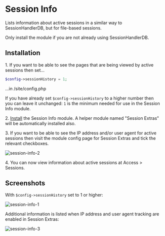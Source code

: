 # Session Info

Lists information about active sessions in a similar way to SessionHandlerDB, but for file-based sessions.

Only install the module if you are not already using SessionHandlerDB.

## Installation

1\. If you want to be able to see the pages that are being viewed by active sessions then set...

```php
$config->sessionHistory = 1;
```
...in /site/config.php

If you have already set `$config->sessionHistory` to a higher number then you can leave it unchanged: `1` is the minimum needed for use in the Session Info module.

2\. [Install](http://modules.processwire.com/install-uninstall/) the Session Info module. A helper module named "Session Extras" will be automatically installed also.

3\. If you want to be able to see the IP address and/or user agent for active sessions then visit the module config page for Session Extras and tick the relevant checkboxes.

![session-info-2](https://github.com/Toutouwai/ProcessSessionInfo/assets/1538852/494ca887-75ab-4ba7-86e5-f2f610fba088)

4\. You can now view information about active sessions at Access > Sessions.

## Screenshots

With `$config->sessionHistory` set to 1 or higher:

![session-info-1](https://github.com/Toutouwai/ProcessSessionInfo/assets/1538852/1e76706d-5cee-4b16-8c52-4df7e0b1b5f0)


Additional information is listed when IP address and user agent tracking are enabled in Session Extras:

![session-info-3](https://github.com/Toutouwai/ProcessSessionInfo/assets/1538852/ec0f8c87-33b8-4c93-aeb3-caab586ae125)

